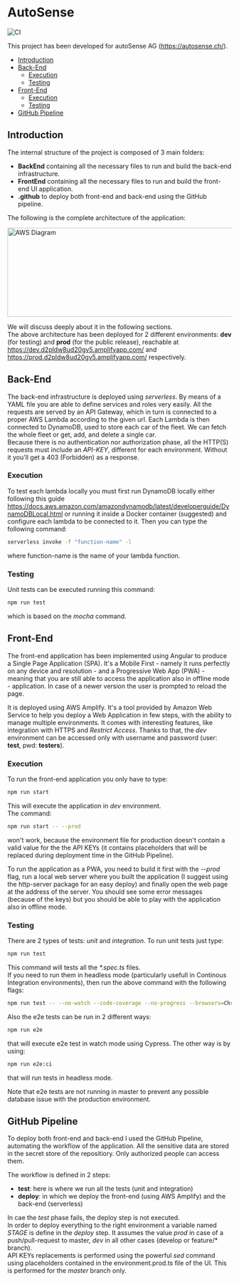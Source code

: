 # AutoSense

![CI](https://github.com/sceccotti89/AutoSense/workflows/CI/badge.svg?branch=master)

This project has been developed for autoSense AG (https://autosense.ch/).

<!-- TOC depthFrom:2 depthTo:6 withLinks:1 updateOnSave:1 orderedList:0 -->

- [Introduction](#introduction)
- [Back-End](#back-end)
  - [Execution](#execution)
  - [Testing](#testing)
- [Front-End](#front-end)
  - [Execution](#execution)
  - [Testing](#testing)
- [GitHub Pipeline](#github-pipeline)

## Introduction

The internal structure of the project is composed of 3 main folders:

- **BackEnd** containing all the necessary files to run and build the back-end infrastructure.
- **FrontEnd** containing all the necessary files to run and build the front-end UI application.
- **.github** to deploy both front-end and back-end using the GitHub pipeline.

The following is the complete architecture of the application:

<a href='https://github.com/sceccotti89/AutoSense/blob/feature/documentation/Documentation/AWS_Diagram.png'><img src='https://github.com/sceccotti89/AutoSense/blob/feature/documentation/Documentation/AWS_Diagram.png' height='200' width='600' alt='AWS Diagram' aria-label='aws_diagram' /></a>

We will discuss deeply about it in the following sections.<br/>
The above architecture has been deployed for 2 different environments: **dev** (for testing) and **prod** (for the public release), reachable at https://dev.d2pldw8ud20gv5.amplifyapp.com/ and https://prod.d2pldw8ud20gv5.amplifyapp.com/ respectively.

## Back-End

The back-end infrastructure is deployed using *serverless*. By means of a YAML file you are able to define services and roles very easily. All the requests are served by an API Gateway, which in turn is connected to a proper AWS Lambda according to the given url. Each Lambda is then connected to DynamoDB, used to store each car of the fleet. We can fetch the whole fleet or get, add, and delete a single car.<br/>
Because there is no authentication nor authorization phase, all the HTTP(S) requests must include an *API-KEY*, different for each environment. Without it you'll get a 403 (Forbidden) as a response.

### Execution

To test each lambda locally you must first run DynamoDB locally either following this guide https://docs.aws.amazon.com/amazondynamodb/latest/developerguide/DynamoDBLocal.html or running it inside a Docker container (suggested) and configure each lambda to be connected to it.
Then you can type the following command:

```bash
serverless invoke -f "function-name" -l
```

where function-name is the name of your lambda function.

### Testing

Unit tests can be executed running this command:

```bash
npm run test
```

which is based on the *mocha* command.

## Front-End

The front-end application has been implemented using Angular to produce a Single Page Application (SPA). It's a Mobile First - namely it runs perfectly on any device and resolution - and a Progressive Web App (PWA) - meaning that you are still able to access the application also in offline mode - application. In case of a newer version the user is prompted to reload the page.

It is deployed using AWS Amplify. It's a tool provided by Amazon Web Service to help you deploy a Web Application in few steps, with the ability to manage multiple environments. It comes with interesting features, like integration with HTTPS and *Restrict Access*. Thanks to that, the *dev* environment can be accessed only with username and password (user: **test**, pwd: **testers**).

### Execution

To run the front-end application you only have to type:

```bash
npm run start
```

This will execute the application in *dev* environment.<br/>
The command:

```bash
npm run start -- --prod
```

won't work, because the environment file for production doesn't contain a valid value for the the API KEYs (it contains placeholders that will be replaced during deployment time in the GitHub Pipeline).

To run the application as a PWA, you need to build it first with the *--prod* flag, run a local web server where you built the application (I suggest using the http-server package for an easy deploy) and finally open the web page at the address of the server. You should see some error messages (because of the keys) but you should be able to play with the application also in offline mode.

### Testing

There are 2 types of tests: *unit* and *integration*.
To run unit tests just type:

```bash
npm run test
```

This command will tests all the *\*.spec.ts* files.<br/>
If you need to run them in headless mode (particularly usefull in Continous Integration environments), then run the above command with the following flags:

```bash
npm run test -- --no-watch --code-coverage --no-progress --browsers=ChromeHeadlessCI
```

Also the e2e tests can be run in 2 different ways:

```bash
npm run e2e
```

that will execute e2e test in watch mode using Cypress.
The other way is by using:

```bash
npm run e2e:ci
```

that will run tests in headless mode.

Note that e2e tests are not running in master to prevent any possible database issue with the production environment.

## GitHub Pipeline

To deploy both front-end and back-end I used the GitHub Pipeline, automating the workflow of the application. All the sensitive data are stored in the secret store of the repositiory. Only authorized people can access them.

The workflow is defined in 2 steps:

- **test**: here is where we run all the tests (unit and integration)
- **deploy**: in which we deploy the front-end (using AWS Amplify) and the back-end (serverless) 

In cae the *test* phase fails, the deploy step is not executed.<br/>
In order to deploy everything to the right environment a variable named *STAGE* is define in the *deploy* step. It assumes the value *prod* in case of a push/pull-request to master, *dev* in all other cases (develop or feature/* branch).<br/>
API KEYs replacements is performed using the powerful *sed* command using placeholders contained in the environment.prod.ts file of the UI. This is performed for the *master* branch only.
